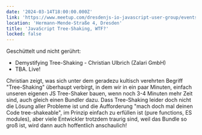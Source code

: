 ```yaml
---
date: '2024-03-14T18:00:00.000Z'
link: 'https://www.meetup.com/dresdenjs-io-javascript-user-group/events/297415464'
location: 'Hermann-Mende-Straße 4, Dresden'
title: 'JavaScript Tree-Shaking, WTF?'
locked: false
---
```

Geschüttelt und nicht gerührt:

* Demystifying Tree-Shaking - Christian Ulbrich (Zalari GmbH)
* TBA. Live!

Christian zeigt, was sich unter dem geradezu kultisch verehrten Begriff "Tree-Shaking" überhaupt verbirgt, in dem wir in ein paar Minuten, einfach unseren eigenen JS Tree-Shaker bauen, wenn noch 3-4 Minuten mehr Zeit sind, auch gleich einen Bundler dazu.
Dass Tree-Shaking leider doch nicht die Lösung aller Probleme ist und die Aufforderung "mach doch mal deinen Code tree-shakeable", im Prinzip einfach zu erfüllen ist (pure functions, ES modules), aber viele Entwickler trotzdem traurig sind, weil das Bundle so groß ist, wird dann auch hoffentlich anschaulich!
